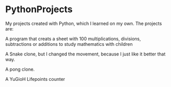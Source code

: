 # PythonProjects
My projects created with Python, which I learned on my own. The projects are:

A program that creats a sheet with 100 multiplications, divisions, subtractions or additions to study mathematics with children

A Snake clone, but I changed the movement, because I just like it better that way.

A pong clone.

A YuGioH Lifepoints counter
